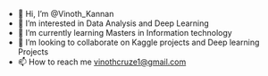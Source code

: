 - 👋 Hi, I’m @Vinoth_Kannan
- 👀 I’m interested in Data Analysis and Deep Learning
- 🌱 I’m currently learning Masters in Information technology
- 💞️ I’m looking to collaborate on Kaggle projects and Deep learning Projects
- 📫 How to reach me vinothcruze1@gmail.com

<!---
VinothCruze/VinothCruze is a ✨ special ✨ repository because its `README.md` (this file) appears on your GitHub profile.
You can click the Preview link to take a look at your changes.
--->
